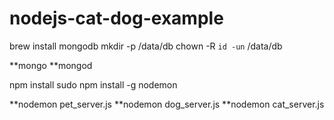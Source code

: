 # nodejs-cat-dog-example
 brew install mongodb 
 mkdir -p /data/db
 chown -R `id -un` /data/db
 
 **mongo
 **mongod
 
 npm install
 sudo npm install -g nodemon
 
 **nodemon pet_server.js
 **nodemon dog_server.js
 **nodemon cat_server.js

